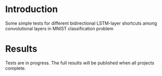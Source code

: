 # Introduction
Some simple tests for different bidirectional LSTM-layer shortcuts among convolutional layers in MNIST classification problem
# Results
Tests are in progress. The full results will be published when all projects complete.
